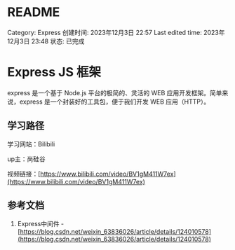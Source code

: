 # README

Category: Express
创建时间: 2023年12月3日 22:57
Last edited time: 2023年12月3日 23:48
状态: 已完成

# Express JS 框架

express 是一个基于 Node.js 平台的极简的、灵活的 WEB 应用开发框架。简单来说，express 是一个封装好的工具包，便于我们开发 WEB 应用（HTTP）。

## 学习路径

学习网站：Bilibili

up主：尚硅谷

视频链接：[https://www.bilibili.com/video/BV1gM411W7ex](https://www.bilibili.com/video/BV1gM411W7ex)

## 参考文档

1. Express中间件 - [https://blog.csdn.net/weixin_63836026/article/details/124010578](https://blog.csdn.net/weixin_63836026/article/details/124010578)